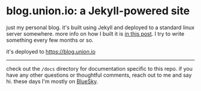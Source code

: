 # blog.union.io: a Jekyll-powered site

just my personal blog. it's built using Jekyll and deployed to a standard linux server somewhere. more info on how I built it is [in this post](http://blog.union.io/code/2015/12/06/how-to-make-this-website/). I try to write something every few months or so.

it's deployed to https://blog.union.io

***

check out the `/docs` directory for documentation specific to this repo. if you have any other questions or thoughtful comments, reach out to me and say hi. these days I'm mostly on [BlueSky](https://bsky.app/profile/union.io).
